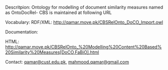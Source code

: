
Descritpion:
          Ontology for modelling of document similarity measures named as OntoDocRel-
          CBS is maintained at following URL

Vocabulary: 
RDF/XML: http://qamar.move.pk/CBSRelOnto_DoCO_Import.owl

Documentation:

HTML: http://qamar.move.pk/CBSRelOnto_%20Modelling%20Content%20Based%20Similarity%20Measures[DoCO,FaBiO].html

Contact:
         qamar@cust.edu.pk, mahmood.qamar@gmail.com
